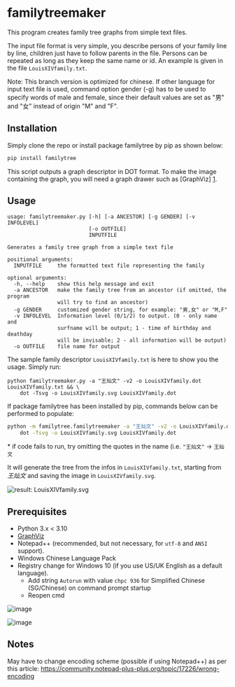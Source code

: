 familytreemaker
===============

This program creates family tree graphs from simple text files.

The input file format is very simple, you describe persons of your family line
by line, children just have to follow parents in the file. Persons can be
repeated as long as they keep the same name or id. An example is given in the
file `LouisXIVfamily.txt`.

Note: This branch version is optimized for chinese. If other language for 
      input text file is used, command option gender (-g) has to be used to
      specify words of male and female, since their default values are set
      as "男" and "女" instead of origin "M" and "F".  


Installation
------------

Simply clone the repo or install package familytree by pip as shown below:
```bash
pip install familytree
```

This script outputs a graph descriptor in DOT format. To make the image
containing the graph, you will need a graph drawer such as [GraphViz] [1].

[1]: http://www.graphviz.org/  "GraphViz"

Usage
-----
```
usage: familytreemaker.py [-h] [-a ANCESTOR] [-g GENDER] [-v INFOLEVEL]
                          [-o OUTFILE]
                          INPUTFILE

Generates a family tree graph from a simple text file

positional arguments:
  INPUTFILE     the formatted text file representing the family

optional arguments:
  -h, --help    show this help message and exit
  -a ANCESTOR   make the family tree from an ancestor (if omitted, the program
                will try to find an ancestor)
  -g GENDER     customized gender string, for example: "男,女" or "M,F"
  -v INFOLEVEL  Information level (0/1/2) to output. (0 - only name and
                surfname will be output; 1 - time of birthday and deathday
                will be invisable; 2 - all information will be output)
  -o OUTFILE    file name for output
```

The sample family descriptor `LouisXIVfamily.txt` is here to show you the
usage. Simply run:
```
python familytreemaker.py -a "王灿文" -v2 -o LouisXIVfamily.dot LouisXIVfamily.txt && \
    dot -Tsvg -o LouisXIVfamily.svg LouisXIVfamily.dot
```

If package familytree has been installed by pip, commands below can be performed to populate:
```bash
python -m familytree.familytreemaker -a "王灿文" -v2 -o LouisXIVfamily.dot LouisXIVfamily.txt && \
    dot -Tsvg -o LouisXIVfamily.svg LouisXIVfamily.dot
``` 

\* if code fails to run, try omitting the quotes in the name (i.e. `"王灿文"` -> `王灿文`

It will generate the tree from the infos in `LouisXIVfamily.txt`, starting from
*王灿文* and saving the image in `LouisXIVfamily.svg`.

![result: LouisXIVfamily.svg](./LouisXIVfamily.svg)

## Prerequisites

* Python 3.x < 3.10
* [GraphViz](https://graphviz.org/)
* Notepad++ (recommended, but not necessary, for `utf-8` and `ANSI` support).
* Windows Chinese Language Pack
* Registry change for Windows 10 (if you use US/UK English as a default language).
    * Add string `Autorun` with value `chpc 936` for Simplified Chinese (SG/Chinese) on command prompt startup
    * Reopen cmd

![image](https://user-images.githubusercontent.com/48358569/142719316-e1c54965-c99a-4970-81e6-3e372b99d81a.png)

![image](https://user-images.githubusercontent.com/48358569/142719435-dfb5c676-4d8e-463a-a71d-bf2938eda2c2.png)

    
## Notes

May have to change encoding scheme (possible if using Notepad++) as per this article: https://community.notepad-plus-plus.org/topic/17226/wrong-encoding

